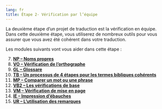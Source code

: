 ```yaml
---
lang: fr
title: Étape 2- Vérification par l’équipe
---
```

La deuxième étape d’un projet de traduction est la vérification en équipe. Dans cette deuxième étape, vous utiliserez de nombreux outils pour vous assurer que vous avez été cohérent dans votre traduction. 


Les modules suivants vont vous aider dans cette étape :

7. [**NP – Noms propres**](7.PN.md)
8. [**VO – Vérification de l’orthographe**](8.SP.md)
9. [**GL – Glossare**](9.GL.md)
10. [**TB – Un processus de 4 étapes pour les termes bibliques cohérents**](10.BT.md)
11. [**MP – Comparer un mot ou une phrase**](11.MP.md)
12. [**VB2 – Les vérifications de base**](12.BC2.md)
13. [**VM – Vérification de mise en page**](13.FC.md)
14. [**IE – Impression d’ébauches**](14.PD.md)
15. [**UR – L’utilisation des remarques**](15.UN.md)
